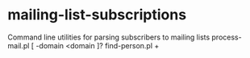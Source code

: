 # mailing-list-subscriptions
Command line utilities for parsing subscribers to mailing lists
process-mail.pl [ -domain <domain ]?
find-person.pl <mail file>+
